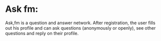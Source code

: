 # Ask fm:

Ask,fm is a question and answer network. After registration, the user fills out his profile and can ask questions (anonymously or openly), see other questions and reply on their profile.
